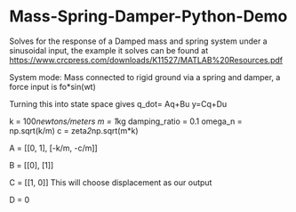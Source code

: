 # Mass-Spring-Damper-Python-Demo
Solves for the response of a Damped mass and spring system under a sinusoidal  input, the example it solves can be found
at  https://www.crcpress.com/downloads/K11527/MATLAB%20Resources.pdf


System mode: Mass connected to rigid ground via a spring and damper, a force input is fo*sin(wt)


Turning this into state space gives 
q_dot= Aq+Bu
y=Cq+Du


k = 100*newtons/meters
m = 1*kg
damping_ratio = 0.1
omega_n = np.sqrt(k/m)
c = zeta*2*np.sqrt(m*k)

A = [[0, 1], [-k/m, -c/m]]


B = [[0], [1]]


C = [[1, 0]]         This will choose displacement as our output


D = 0

